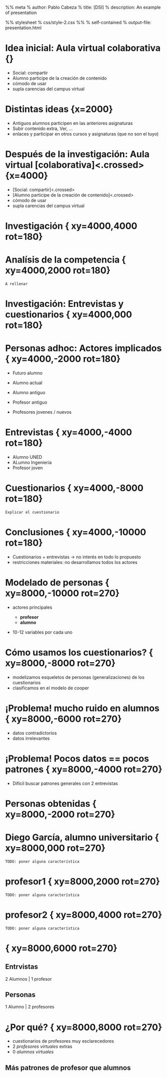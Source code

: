 %% meta
% author: Pablo Cabeza
% title: [DSI]
% description: An example of presentation

%% stylesheet
% css/style-2.css
%%
% self-contained
% output-file: presentation.html


#  Idea inicial: Aula virtual colaborativa {}

- Social: compartir
- Alumno participe de la creación de contenido
- cómodo de usar
- supla carencias del campus virtual


# Distintas ideas {x=2000}

- Antiguos alumnos participen en las anteriores asignaturas
- Subir contenido extra, Ver, ... 
- enlaces y participar en otros cursos y asignaturas (que no son el tuyo)

# Después de la investigación: Aula virtual [colaborativa]<.crossed> {x=4000}

- [Social: compartir]<.crossed>
- [Alumno participe de la creación de contenido]<.crossed>
- cómodo de usar
- supla carencias del campus virtual



# Investigación { xy=4000,4000 rot=180}


# Analísis de la competencia { xy=4000,2000 rot=180}

	A rellenar


# Investigación: Entrevistas y cuestionarios { xy=4000,000 rot=180}

# Personas adhoc: Actores implicados { xy=4000,-2000 rot=180}

- Futuro alumno
- Alumno actual
- Alumno antiguo

- Profesor antiguo
- Profesores jovenes / nuevos

# Entrevistas { xy=4000,-4000 rot=180}

- Alumno UNED
- ALumno Ingeniería
- Profesor joven

# Cuestionarios { xy=4000,-8000 rot=180}

	Explicar el cuestionario





# Conclusiones { xy=4000,-10000 rot=180}

- Cuestionarios + entrevistas -> no interés en todo lo propuesto
- restricciones materiales: no desarrollamos todos los actores


# Modelado de personas { xy=8000,-10000 rot=270}

- actores principales
  - **profesor**
  - **alumno**

- 10-12 variables por cada uno

# Cómo usamos los cuestionarios? { xy=8000,-8000 rot=270}

- modelizamos esqueletos de personas (generalizaciones) de los cuestionarios
- clasificamos en el modelo de cooper

# ¡Problema! mucho ruido en alumnos { xy=8000,-6000 rot=270}
- datos contradictorios
- datos irrelevantes

# ¡Problema! Pocos datos == pocos patrones { xy=8000,-4000 rot=270}

- Difícil buscar patrones generales con 2 entrevistas


# Personas obtenidas { xy=8000,-2000 rot=270}

# Diego García, alumno universitario { xy=8000,000 rot=270}

	TODO: poner alguna característica

# profesor1 { xy=8000,2000 rot=270}
	TODO: poner alguna característica

# profesor2 { xy=8000,4000 rot=270}
	TODO: poner alguna característica


# { xy=8000,6000 rot=270}

## Entrvistas
2 Alumnos | 1 profesor

## Personas
1 Alumno | 2 profesores

# ¿Por qué? { xy=8000,8000 rot=270}

- cuestionarios de profesores muy esclarecedores
- 2 *profesores virtuales* extras
- 0 *alumnos virtuales*

## Más patrones de profesor que alumnos
